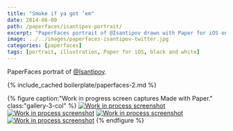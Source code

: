 ```yaml
---
title: "Smoke if ya got ’em"
date: 2014-06-09
path: /paperfaces/isantipov-portrait/
excerpt: "PaperFaces portrait of @Isantipov drawn with Paper for iOS on an iPad."
image: ../../images/paperfaces-isantipov-twitter.jpg
categories: [paperfaces]
tags: [portrait, illustration, Paper for iOS, black and white]
---
```


PaperFaces portrait of [@Isantipov](https://twitter.com/Isantipov).

{% include_cached boilerplate/paperfaces-2.md %}

{% figure caption:"Work in progress screen captures Made with Paper." class:"gallery-3-col" %}
[![Work in process screenshot](../../images/paperfaces-isantipov-process-1-600.jpg)](../../images/paperfaces-isantipov-process-1-lg.jpg) [![Work in process screenshot](../../images/paperfaces-isantipov-process-2-600.jpg)](../../images/paperfaces-isantipov-process-2-lg.jpg) [![Work in process screenshot](../../images/paperfaces-isantipov-process-3-600.jpg)](../../images/paperfaces-isantipov-process-3-lg.jpg) [![Work in process screenshot](../../images/paperfaces-isantipov-process-4-600.jpg)](../../images/paperfaces-isantipov-process-4-lg.jpg)
{% endfigure %}
